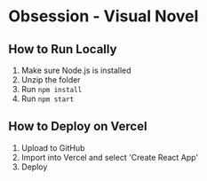 
# Obsession - Visual Novel

## How to Run Locally
1. Make sure Node.js is installed
2. Unzip the folder
3. Run `npm install`
4. Run `npm start`

## How to Deploy on Vercel
1. Upload to GitHub
2. Import into Vercel and select 'Create React App'
3. Deploy
